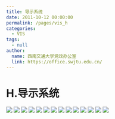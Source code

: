 ```yaml
---
title: 导示系统
date: 2011-10-12 00:00:00
permalink: /pages/vis_h
categories: 
  - VIS
tags: 
  - null
author: 
  name: 西南交通大学党政办公室
  link: https://office.swjtu.edu.cn/
---
```



# H.导示系统

![](/img/vis/75.jpg)
![](/img/vis/76.jpg)
![](/img/vis/77.jpg)
![](/img/vis/78.jpg)
![](/img/vis/79.jpg)
![](/img/vis/80.jpg)
![](/img/vis/81.jpg)
![](/img/vis/82.jpg)
![](/img/vis/83.jpg)
![](/img/vis/84.jpg)
![](/img/vis/85.jpg)
![](/img/vis/86.jpg)
![](/img/vis/87.jpg)
![](/img/vis/88.jpg)
